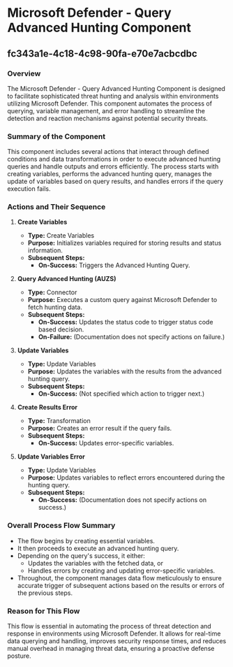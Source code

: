 # Microsoft Defender - Query Advanced Hunting Component
## fc343a1e-4c18-4c98-90fa-e70e7acbcdbc

### Overview
The Microsoft Defender - Query Advanced Hunting Component is designed to facilitate sophisticated threat hunting and analysis within environments utilizing Microsoft Defender. This component automates the process of querying, variable management, and error handling to streamline the detection and reaction mechanisms against potential security threats.

### Summary of the Component
This component includes several actions that interact through defined conditions and data transformations in order to execute advanced hunting queries and handle outputs and errors efficiently. The process starts with creating variables, performs the advanced hunting query, manages the update of variables based on query results, and handles errors if the query execution fails.

### Actions and Their Sequence
1. **Create Variables**
   - **Type:** Create Variables
   - **Purpose:** Initializes variables required for storing results and status information.
   - **Subsequent Steps:** 
     - **On-Success:** Triggers the Advanced Hunting Query.

2. **Query Advanced Hunting (AUZS)**
   - **Type:** Connector
   - **Purpose:** Executes a custom query against Microsoft Defender to fetch hunting data.
   - **Subsequent Steps:** 
     - **On-Success:** Updates the status code to trigger status code based decision.
     - **On-Failure:** (Documentation does not specify actions on failure.)

3. **Update Variables**
   - **Type:** Update Variables
   - **Purpose:** Updates the variables with the results from the advanced hunting query.
   - **Subsequent Steps:** 
     - **On-Success:** (Not specified which action to trigger next.)

4. **Create Results Error**
   - **Type:** Transformation
   - **Purpose:** Creates an error result if the query fails.
   - **Subsequent Steps:** 
     - **On-Success:** Updates error-specific variables.

5. **Update Variables Error**
   - **Type:** Update Variables
   - **Purpose:** Updates variables to reflect errors encountered during the hunting query.
   - **Subsequent Steps:** 
     - **On-Success:** (Documentation does not specify actions on success.)

### Overall Process Flow Summary
- The flow begins by creating essential variables.
- It then proceeds to execute an advanced hunting query.
- Depending on the query's success, it either:
  - Updates the variables with the fetched data, or
  - Handles errors by creating and updating error-specific variables.
- Throughout, the component manages data flow meticulously to ensure accurate trigger of subsequent actions based on the results or errors of the previous steps.

### Reason for This Flow
This flow is essential in automating the process of threat detection and response in environments using Microsoft Defender. It allows for real-time data querying and handling, improves security response times, and reduces manual overhead in managing threat data, ensuring a proactive defense posture.

